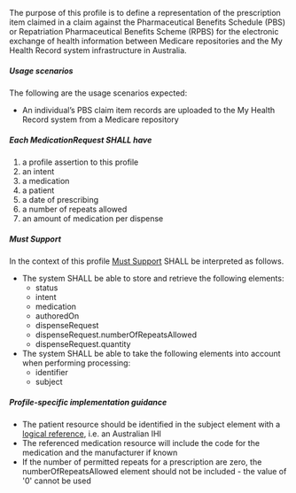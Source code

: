 The purpose of this profile is to define a representation of the prescription item claimed in a claim against the Pharmaceutical Benefits Schedule (PBS) or Repatriation Pharmaceutical Benefits Scheme (RPBS) for the electronic exchange of health information between Medicare repositories and the My Health Record system infrastructure in Australia.

#####  **Usage scenarios**
The following are the usage scenarios expected:
* An individual’s PBS claim item records are uploaded to the My Health Record system from a Medicare repository


##### **Each MedicationRequest SHALL have**
1.	a profile assertion to this profile 
2.	an intent
3.	a medication
4.	a patient
5.	a date of prescribing
6.	a number of repeats allowed
6.  an amount of medication per dispense 


##### **Must Support**
In the context of this profile [Must Support](http://hl7.org/fhir/STU3/conformance-rules.html#mustSupport) SHALL be interpreted as follows.
* The system SHALL be able to store and retrieve the following elements:
    * status
    * intent
    * medication
    * authoredOn
    * dispenseRequest
    * dispenseRequest.numberOfRepeatsAllowed
    * dispenseRequest.quantity
* The system SHALL be able to take the following elements into account when performing processing:
    * identifier
    * subject


##### **Profile-specific implementation guidance**
* The patient resource should be identified in the subject element with a [logical reference](https://www.hl7.org/fhir/STU3/references.html#logical), i.e. an Australian IHI
* The referenced medication resource will include the code for the medication and the manufacturer if known
* If the number of permitted repeats for a prescription are zero, the numberOfRepeatsAllowed element should not be included - the value of '0' cannot be used


